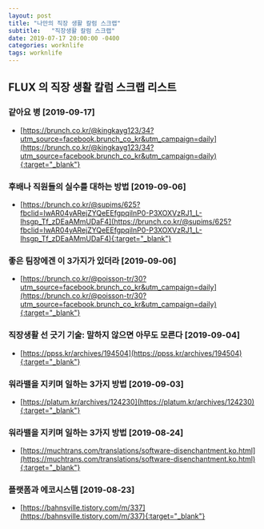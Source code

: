 ```yaml
---
layout: post
title: "나만의 직장 생활 칼럼 스크랩"
subtitle:   "직장생활 칼럼 스크랩"
date: 2019-07-17 20:00:00 -0400
categories: worknlife
tags: worknlife
---
```


## FLUX 의 직장 생활 칼럼 스크랩 리스트

### 같아요 병 [2019-09-17]
- [https://brunch.co.kr/@kingkayg123/34?utm_source=facebook.brunch_co_kr&utm_campaign=daily](https://brunch.co.kr/@kingkayg123/34?utm_source=facebook.brunch_co_kr&utm_campaign=daily){:target="_blank"}

### 후배나 직원들의 실수를 대하는 방법 [2019-09-06]
- [https://brunch.co.kr/@supims/625?fbclid=IwAR04yARejZYQeEEfgpqilnP0-P3XOXVzRJ1_L-Ihsgp_Tf_zDEaAMmUDaF4](https://brunch.co.kr/@supims/625?fbclid=IwAR04yARejZYQeEEfgpqilnP0-P3XOXVzRJ1_L-Ihsgp_Tf_zDEaAMmUDaF4){:target="_blank"}

### 좋은 팀장에겐 이 3가지가 있더라 [2019-09-06]
- [https://brunch.co.kr/@poisson-tr/30?utm_source=facebook.brunch_co_kr&utm_campaign=daily](https://brunch.co.kr/@poisson-tr/30?utm_source=facebook.brunch_co_kr&utm_campaign=daily){:target="_blank"}

### 직장생활 선 긋기 기술: 말하지 않으면 아무도 모른다 [2019-09-04]
- [https://ppss.kr/archives/194504](https://ppss.kr/archives/194504){:target="_blank"}

### 워라밸을 지키며 일하는 3가지 방법 [2019-09-03]
- [https://platum.kr/archives/124230](https://platum.kr/archives/124230){:target="_blank"}

### 워라밸을 지키며 일하는 3가지 방법 [2019-08-24]
- [https://muchtrans.com/translations/software-disenchantment.ko.html](https://muchtrans.com/translations/software-disenchantment.ko.html){:target="_blank"}

### 플랫폼과 에코시스템 [2019-08-23]
- [https://bahnsville.tistory.com/m/337](https://bahnsville.tistory.com/m/337){:target="_blank"}

